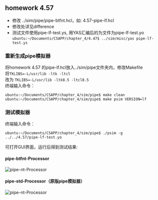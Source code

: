 ## homework 4.57
- 修改 ../sim/pipe/pipe-btfnt.hcl，如: 4.57-pipe-lf.hcl  
- 修改处详见difference
- 测试文件使用pipe-lf-test.ys, 用YAS汇编后的为文件为pipe-lf-test.yo
```ubuntu:~/Documents/CSAPP/chapter_4/4.47$ ../sim/misc/yas pipe-lf-test.ys```

### 重新生成pipe模拟器
将homework 4.57 的pipe-lf.hcl放入../sim/pipe文件夹内，修改Makefile  
将```TKLIBS=-L/usr/lib -ltk -ltcl```  
改为 ```TKLIBS=-L/usr/lib -ltk8.5 -ltcl8.5```  
终端输入命令：  
```
ubuntu:~/Documents/CSAPP/chapter_4/sim/pipe$ make clean
ubuntu:~/Documents/CSAPP/chapter_4/sim/pipe$ make psim VERSION=lf
```  
### 测试模拟器  
终端输入命令：  
```
ubuntu:~/Documents/CSAPP/chapter_4/sim/pipe$ ./psim -g ../../4.57/pipe-lf-test.yo
```  
可打开GUI界面，运行后得到测试结果:

#### pipe-btfnt-Processor  
![pipe-nt-Processor](https://github.com/DesmondoRay/CSAPP/blob/master/chapter_4/4.57/pipe-lf-Processor.png)  

#### pipe-std-Processor（原版pipe模拟器）  
![pipe-nt-Processor](https://github.com/DesmondoRay/CSAPP/blob/master/chapter_4/4.57/pipe-std-Processor.png)